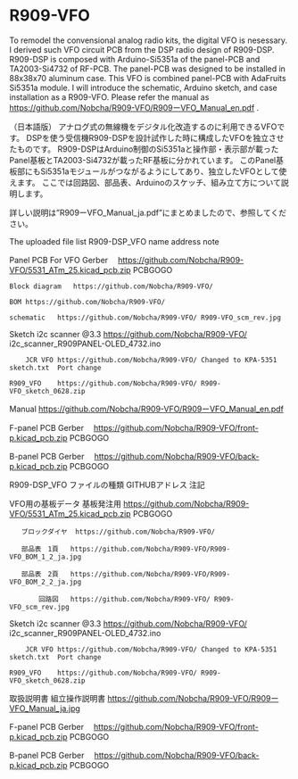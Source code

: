 # R909-VFO
To remodel the convensional analog radio kits, the digital VFO is nesessary. 
I derived such VFO circuit PCB from the DSP radio design of R909-DSP.
R909-DSP is composed with Arduino-Si5351a of the panel-PCB and TA2003-Si4732 of RF-PCB.
The panel-PCB was designed to be installed in 88x38x70 aluminum case.
This VFO is combined panel-PCB with AdaFruits Si5351a module.
I will introduce the schematic, Arduino sketch, and case installation as a R909-VFO.
Please refer the manual as https://github.com/Nobcha/R909-VFO/R909ーVFO_Manual_en.pdf .

（日本語版）
アナログ式の無線機をデジタル化改造するのに利用できるVFOです。
DSPを使う受信機R909-DSPを設計試作した時に構成したVFOを独立させたものです。
R909-DSPはArduino制御のSi5351aと操作部・表示部が載ったPanel基板とTA2003-Si4732が載ったRF基板に分かれています。
このPanel基板部にもSi5351aモジュールがつながるようにしてあり、独立したVFOとして使えます。
ここでは回路図、部品表、Arduinoのスケッチ、組み立て方について説明します。

詳しい説明は”R909ーVFO_Manual_ja.pdf”にまとめましたので、参照してください。

The uploaded file list
R909-DSP_VFO	name	address	note

Panel PCB For VFO
	Gerber　	https://github.com/Nobcha/R909-VFO/5531_ATm_25.kicad_pcb.zip  PCBGOGO
 
	Block diagram	https://github.com/Nobcha/R909-VFO/	
 
	BOM	https://github.com/Nobcha/R909-VFO/	
 
	schematic	https://github.com/Nobcha/R909-VFO/ R909-VFO_scm_rev.jpg
 

Sketch	i2c scanner @3.3	https://github.com/Nobcha/R909-VFO/ i2c_scanner_R909PANEL-OLED_4732.ino

      	JCR VFO	https://github.com/Nobcha/R909-VFO/ Changed to KPA-5351 sketch.txt  Port change
       
	R909‗VFO	https://github.com/Nobcha/R909-VFO/ R909-VFO_sketch_0628.zip

Manual		https://github.com/Nobcha/R909-VFO/R909ーVFO_Manual_en.pdf


F-panel PCB	Gerber　	https://github.com/Nobcha/R909-VFO/front-p.kicad_pcb.zip  PCBGOGO

B-panel PCB	Gerber　	https://github.com/Nobcha/R909-VFO/back-p.kicad_pcb.zip   PCBGOGO


R909-DSP_VFO	ファイルの種類	GITHUBアドレス	注記

VFO用の基板データ
	   基板発注用	https://github.com/Nobcha/R909-VFO/5531_ATm_25.kicad_pcb.zip   PCBGOGO
    
	   ブロックダイヤ	https://github.com/Nobcha/R909-VFO/	
    
	   部品表　1頁	https://github.com/Nobcha/R909-VFO/R909-VFO_BOM_1_2_ja.jpg
    
	   部品表　2頁	https://github.com/Nobcha/R909-VFO/R909-VFO_BOM_2_2_ja.jpg
    
    	　　回路図	https://github.com/Nobcha/R909-VFO/ R909-VFO_scm_rev.jpg

Sketch	i2c scanner @3.3	https://github.com/Nobcha/R909-VFO/ i2c_scanner_R909PANEL-OLED_4732.ino

      	JCR VFO	https://github.com/Nobcha/R909-VFO/ Changed to KPA-5351 sketch.txt  Port change
       
	R909‗VFO	https://github.com/Nobcha/R909-VFO/ R909-VFO_sketch_0628.zip

取扱説明書	組立操作説明書	https://github.com/Nobcha/R909-VFO/R909ーVFO_Manual_ja.jpg


F-panel PCB	Gerber　	https://github.com/Nobcha/R909-VFO/front-p.kicad_pcb.zip  PCBGOGO

B-panel PCB	Gerber　	https://github.com/Nobcha/R909-VFO/back-p.kicad_pcb.zip   PCBGOGO
